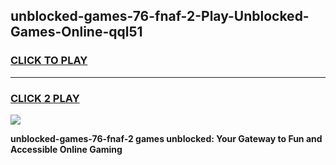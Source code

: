 
## unblocked-games-76-fnaf-2-Play-Unblocked-Games-Online-qql51
<h3>
<a href="https://premium76.site?title=unblocked-games-76-fnaf-2&ref=24A">CLICK TO PLAY</a></h3>
<hr>

<h3>
<a href="https://premium76.site?title=unblocked-games-76-fnaf-2&ref=24A">CLICK 2 PLAY</a>
  
</h3>

<a href="https://premium76.site?title=unblocked-games-76-fnaf-2&ref=24A"><img src="https://clearcache.store/games.png"></a>


**unblocked-games-76-fnaf-2 games unblocked: Your Gateway to Fun and Accessible Online Gaming**
